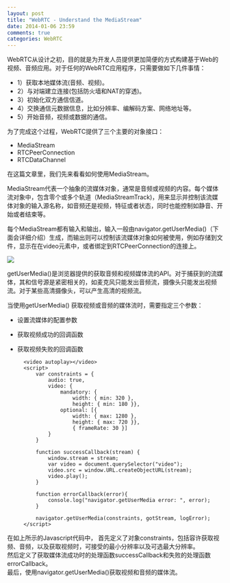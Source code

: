 ```yaml
---
layout: post
title: "WebRTC - Understand the MediaStream"
date: 2014-01-06 23:59
comments: true
categories: WebRTC
---
```


WebRTC从设计之初，目的就是为开发人员提供更加简便的方式构建基于Web的视频、音频应用。对于任何的WebRTC应用程序，只需要做如下几件事情：

- 1）获取本地媒体流(音频、视频)。
- 2）与对端建立连接(包括防火墙和NAT的穿透)。
- 3）初始化双方通信信道。
- 4）交换通信元数据信息，比如分辨率、编解码方案、网络地址等。
- 5）开始音频，视频或数据的通信。

为了完成这个过程，WebRTC提供了三个主要的对象接口：

- MediaStream
- RTCPeerConnection
- RTCDataChannel

在这篇文章里，我们先来看看如何使用MediaStream。

MediaStream代表一个抽象的流媒体对象，通常是音频或视频的内容。每个媒体流对象中，包含零个或多个轨道（MediaStreamTrack)，用来显示并控制该流媒体对象的输入源名称，如音频还是视频，特征或者状态，同时也能控制如静音、开始或者结束等。

每个MediaStream都有输入和输出，输入一般由navigator.getUserMedia()（下面会详细介绍）生成，而输出则可以控制该流媒体对象如何被使用，例如存储到文件，显示在在video元素中，或者绑定到RTCPeerConnection的连接上。

<img src="{{ root_url }}/images/webrtc/media-stream.png" />

getUserMedia()是浏览器提供的获取音频和视频媒体流的API。对于捕获到的流媒体，其和信号源是紧密相关的，如麦克风只能发出音频流，摄像头只能发出视频流。对于某些高清摄像头，可以产生高清的视频流。

当使用getUserMedia() 获取视频或音频的媒体流时，需要指定三个参数：

* 设置流媒体的配置参数
* 获取视频成功的回调函数
* 获取视频失败的回调函数

		
        <video autoplay></video>
	    <script>
		    var constraints = {
				audio: true,
				video: { 
		    	  	mandatory: {  
		        		width: { min: 320 },
		        		height: { min: 180 }},	        
		      		optional: [{	        	 
			          	width: { max: 1280 }, 
			          	height: { max: 720 }},	        
		        	    { frameRate: 30 }]
		        }
		    }
		 
		    function successCallback(stream) {
			    window.stream = stream; 
			    var video = document.querySelector("video");
			    video.src = window.URL.createObjectURL(stream);
			    video.play();
			}

			function errorCallback(error){
			    console.log("navigator.getUserMedia error: ", error);
			}

			navigator.getUserMedia(constraints, gotStream, logError);  
		</script>


在如上所示的Javascript代码中，
首先定义了对象constraints，包括容许获取视频、音频，以及获取视频时，可接受的最小分辨率以及可选最大分辨率。  
然后定义了获取媒体流成功时的处理函数successCallback和失败的处理函数errorCallback。  
最后，使用navigator.getUserMedia()获取视频和音频的媒体流。  


